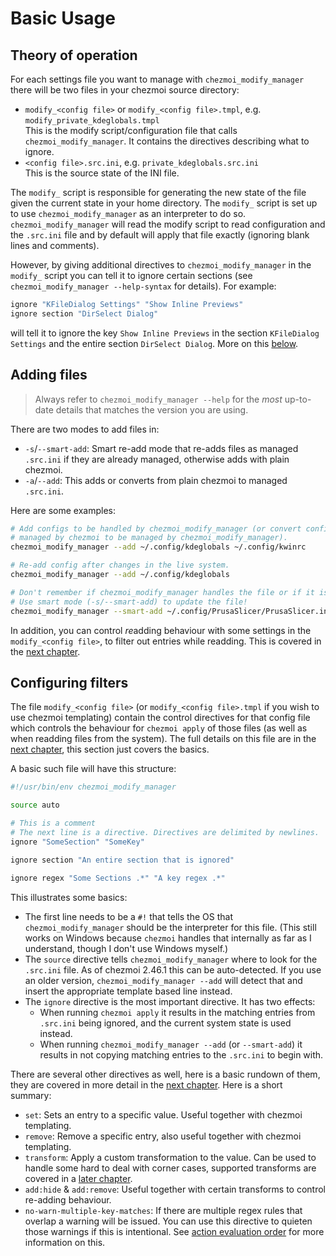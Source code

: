 # Basic Usage

## Theory of operation

For each settings file you want to manage with `chezmoi_modify_manager` there
will be two files in your chezmoi source directory:

* `modify_<config file>` or `modify_<config file>.tmpl`, e.g. `modify_private_kdeglobals.tmpl` \
  This is the modify script/configuration file that calls `chezmoi_modify_manager`.
  It contains the directives describing what to ignore.
* `<config file>.src.ini`, e.g. `private_kdeglobals.src.ini`\
  This is the source state of the INI file.

The `modify_` script is responsible for generating the new state of the file
given the current state in your home directory. The `modify_` script is set
up to use `chezmoi_modify_manager` as an interpreter to do so.
`chezmoi_modify_manager` will read the modify script to read configuration and
the `.src.ini` file and by default will apply that file exactly (ignoring blank
lines and comments).

However, by giving additional directives to `chezmoi_modify_manager` in the
`modify_` script you can tell it to ignore certain sections (see
`chezmoi_modify_manager --help-syntax` for details). For example:

```bash
ignore "KFileDialog Settings" "Show Inline Previews"
ignore section "DirSelect Dialog"
```

will tell it to ignore the key `Show Inline Previews` in the section
`KFileDialog Settings` and the entire section `DirSelect Dialog`. More on
this [below](#configuring-filters).

## Adding files

> Always refer to `chezmoi_modify_manager --help` for the *most* up-to-date details
that matches the version you are using.

There are two modes to add files in:

* `-s`/`--smart-add`: Smart re-add mode that re-adds files as managed `.src.ini`
  if they are already managed, otherwise adds with plain chezmoi.
* `-a`/`--add`: This adds or converts from plain chezmoi to managed `.src.ini`.

Here are some examples:

```bash
# Add configs to be handled by chezmoi_modify_manager (or convert configs
# managed by chezmoi to be managed by chezmoi_modify_manager).
chezmoi_modify_manager --add ~/.config/kdeglobals ~/.config/kwinrc

# Re-add config after changes in the live system.
chezmoi_modify_manager --add ~/.config/kdeglobals

# Don't remember if chezmoi_modify_manager handles the file or if it is raw chezmoi?
# Use smart mode (-s/--smart-add) to update the file!
chezmoi_modify_manager --smart-add ~/.config/PrusaSlicer/PrusaSlicer.ini
```

In addition, you can control *re*adding behaviour with some settings in the
`modify_<config file>`, to filter out entries while readding. This is covered
in the [next chapter](configuration_files.md).

## Configuring filters

The file `modify_<config file>` (or `modify_<config file>.tmpl` if you wish
to use chezmoi templating) contain the control directives for that config
file which controls the behaviour for `chezmoi apply` of those files (as well as
when readding files from the system). The full details on this file are in the
[next chapter](configuration_files.md), this section just covers the basics.

A basic such file will have this structure:

```bash
#!/usr/bin/env chezmoi_modify_manager

source auto

# This is a comment
# The next line is a directive. Directives are delimited by newlines.
ignore "SomeSection" "SomeKey"

ignore section "An entire section that is ignored"

ignore regex "Some Sections .*" "A key regex .*"
```

This illustrates some basics: 

* The first line needs to be a `#!` that tells the OS that `chezmoi_modify_manager`
  should be the interpreter for this file. (This still works on Windows because
  `chezmoi` handles that internally as far as I understand, though I don't use
  Windows myself.)
* The `source` directive tells `chezmoi_modify_manager` where to look for the
  `.src.ini` file. As of chezmoi 2.46.1 this can be auto-detected. If you use an
  older version, `chezmoi_modify_manager --add` will detect that and insert the
  appropriate template based line instead.
* The `ignore` directive is the most important directive. It has two effects:
  * When running `chezmoi apply` it results in the matching entries from
    `.src.ini` being ignored, and the current system state is used instead.
  * When running `chezmoi_modify_manager --add` (or `--smart-add`) it results
    in not copying matching entries to the `.src.ini` to begin with.

There are several other directives as well, here is a basic rundown of them,
they are covered in more detail in the [next chapter](configuration_files.md). Here
is a short summary:

* `set`: Sets an entry to a specific value. Useful together with chezmoi templating.
* `remove`: Remove a specific entry, also useful together with chezmoi templating.
* `transform`: Apply a custom transformation to the value. Can be used to handle
  some hard to deal with corner cases, supported transforms are covered in a
  [later chapter](transforms.md).
* `add:hide` & `add:remove`: Useful together with certain transforms to control
  re-adding behaviour.
* `no-warn-multiple-key-matches`: If there are multiple regex rules that overlap
  a warning will be issued. You can use this directive to quieten those warnings
  if this is intentional. See [action evaluation order](actions.md#order-of-action-matching)
  for more information on this.
